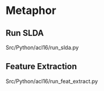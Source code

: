 # Metaphor

## Run SLDA
Src/Python/acl16/run_slda.py

## Feature Extraction
Src/Python/acl16/run_feat_extract.py
